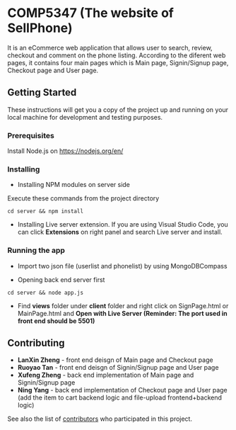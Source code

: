 # COMP5347 (The website of SellPhone)

It is an eCommerce web application that allows user to search, review, checkout and comment on the phone listing.
According to the diferent web pages, it contains four main pages which is Main page, Signin/Signup page, Checkout page and User page.

## Getting Started

These instructions will get you a copy of the project up and running on your local machine for development and testing purposes. 

### Prerequisites

Install Node.js on https://nodejs.org/en/

### Installing

* Installing NPM modules on server side

Execute these commands from the project directory

```
cd server && npm install
```

* Installing Live server extension. If you are using Visual Studio Code, you can click **Extensions** on right panel and search Live server and install.

### Running the app

* Import two json file (userlist and phonelist) by using MongoDBCompass

* Opening back end server first

```
cd server && node app.js
```

* Find **views** folder under **client** folder and right click on SignPage.html or MainPage.html and **Open with Live Server (Reminder: The port used in front end should be 5501)**

## Contributing

* **LanXin Zheng** - front end deisgn of Main page and Checkout page
* **Ruoyao Tan** - front end deisgn of Signin/Signup page and User page
* **Xufeng Zheng** - back end implementation of Main page and Signin/Signup page 
* **Ning Yang** - back end implementation of Checkout page and User page
(add the item to cart backend logic and file-upload frontend+backend logic)

See also the list of [contributors](https://github.sydney.edu.au/COMP5347-2022/WebDev-11/graphs/contributors) who participated in this project.
